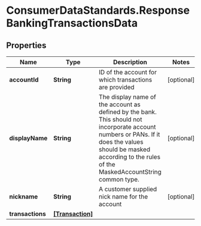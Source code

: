 # ConsumerDataStandards.ResponseBankingTransactionsData

## Properties
Name | Type | Description | Notes
------------ | ------------- | ------------- | -------------
**accountId** | **String** | ID of the account for which transactions are provided | [optional] 
**displayName** | **String** | The display name of the account as defined by the bank.  This should not incorporate account numbers or PANs.  If it does the values should be masked according to the rules of the MaskedAccountString common type. | [optional] 
**nickname** | **String** | A customer supplied nick name for the account | [optional] 
**transactions** | [**[Transaction]**](Transaction.md) |  | 



